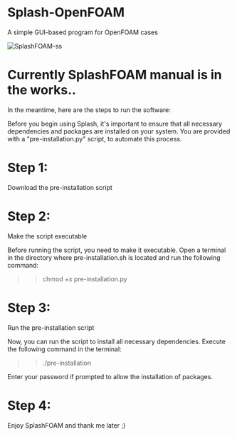 # Splash-OpenFOAM
A simple GUI-based program for OpenFOAM cases

![SplashFOAM-ss](https://github.com/mohamedalysayed/Splash-OpenFOAM/assets/11530653/524fba49-24b4-49d9-940d-dd4566e7cd33)

# Currently SplashFOAM manual is in the works..
In the meantime, here are the steps to run the software: 

Before you begin using Splash, it's important to ensure that all necessary dependencies and packages are installed on your system. You are provided with a "pre-installation.py" script, to automate this process.

Step 1: 
=======
Download the pre-installation script

Step 2: 
=======
Make the script executable

Before running the script, you need to make it executable. Open a terminal in the directory where pre-installation.sh is located and run the following command: 
>> chmod +x pre-installation.py

Step 3:
=======
Run the pre-installation script

Now, you can run the script to install all necessary dependencies. Execute the following command in the terminal:
>> ./pre-installation

Enter your password if prompted to allow the installation of packages.

Step 4:
======= 
Enjoy SplashFOAM and thank me later ;)
